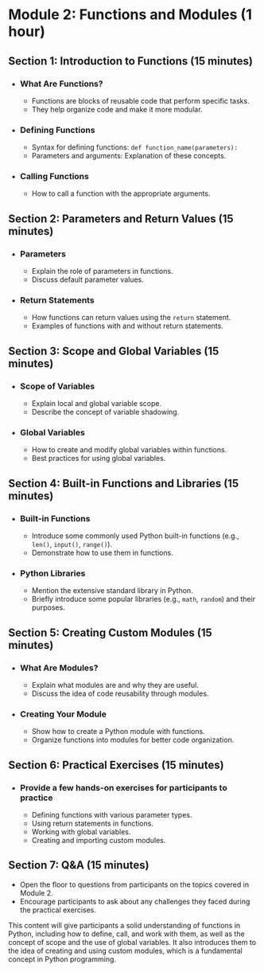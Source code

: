 # Module 2: Functions and Modules (1 hour)

## Section 1: Introduction to Functions (15 minutes)

- ### What Are Functions?

  - Functions are blocks of reusable code that perform specific tasks.
  - They help organize code and make it more modular.

- ### Defining Functions

  - Syntax for defining functions: `def function_name(parameters):`
  - Parameters and arguments: Explanation of these concepts.

- ### Calling Functions

  - How to call a function with the appropriate arguments.

## Section 2: Parameters and Return Values (15 minutes)

- ### Parameters

  - Explain the role of parameters in functions.
  - Discuss default parameter values.

- ### Return Statements

  - How functions can return values using the `return` statement.
  - Examples of functions with and without return statements.

## Section 3: Scope and Global Variables (15 minutes)

- ### Scope of Variables

  - Explain local and global variable scope.
  - Describe the concept of variable shadowing.

- ### Global Variables

  - How to create and modify global variables within functions.
  - Best practices for using global variables.

## Section 4: Built-in Functions and Libraries (15 minutes)

- ### Built-in Functions

  - Introduce some commonly used Python built-in functions (e.g., `len()`, `input()`, `range()`).
  - Demonstrate how to use them in functions.

- ### Python Libraries

  - Mention the extensive standard library in Python.
  - Briefly introduce some popular libraries (e.g., `math`, `random`) and their purposes.

## Section 5: Creating Custom Modules (15 minutes)

- ### What Are Modules?

  - Explain what modules are and why they are useful.
  - Discuss the idea of code reusability through modules.

- ### Creating Your Module

  - Show how to create a Python module with functions.
  - Organize functions into modules for better code organization.
  
## Section 6: Practical Exercises (15 minutes)

- ### Provide a few hands-on exercises for participants to practice

  - Defining functions with various parameter types.
  - Using return statements in functions.
  - Working with global variables.
  - Creating and importing custom modules.
  
## Section 7: Q&A (15 minutes)

- Open the floor to questions from participants on the topics covered in Module 2.
- Encourage participants to ask about any challenges they faced during the practical exercises.

This content will give participants a solid understanding of functions in Python, including how to define, call, and work with them, as well as the concept of scope and the use of global variables. It also introduces them to the idea of creating and using custom modules, which is a fundamental concept in Python programming.
